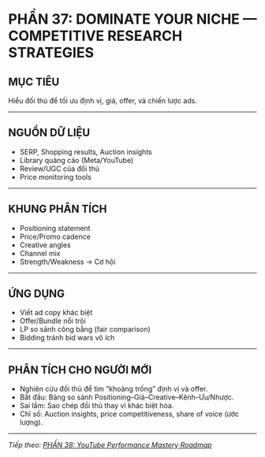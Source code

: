 # PHẦN 37: DOMINATE YOUR NICHE — COMPETITIVE RESEARCH STRATEGIES

## MỤC TIÊU
Hiểu đối thủ để tối ưu định vị, giá, offer, và chiến lược ads.

---

## NGUỒN DỮ LIỆU
- SERP, Shopping results, Auction insights  
- Library quảng cáo (Meta/YouTube)  
- Review/UGC của đối thủ  
- Price monitoring tools

---

## KHUNG PHÂN TÍCH
- Positioning statement  
- Price/Promo cadence  
- Creative angles  
- Channel mix  
- Strength/Weakness → Cơ hội

---

## ỨNG DỤNG
- Viết ad copy khác biệt  
- Offer/Bundle nổi trội  
- LP so sánh công bằng (fair comparison)  
- Bidding tránh bid wars vô ích

---

## PHÂN TÍCH CHO NGƯỜI MỚI
- Nghiên cứu đối thủ để tìm “khoảng trống” định vị và offer.
- Bắt đầu: Bảng so sánh Positioning–Giá–Creative–Kênh–Ưu/Nhược.
- Sai lầm: Sao chép đối thủ thay vì khác biệt hóa.
- Chỉ số: Auction insights, price competitiveness, share of voice (ước lượng).

---

*Tiếp theo: [PHẦN 38: YouTube Performance Mastery Roadmap](../39_Part_38_YouTube_Roadmap.md)*

